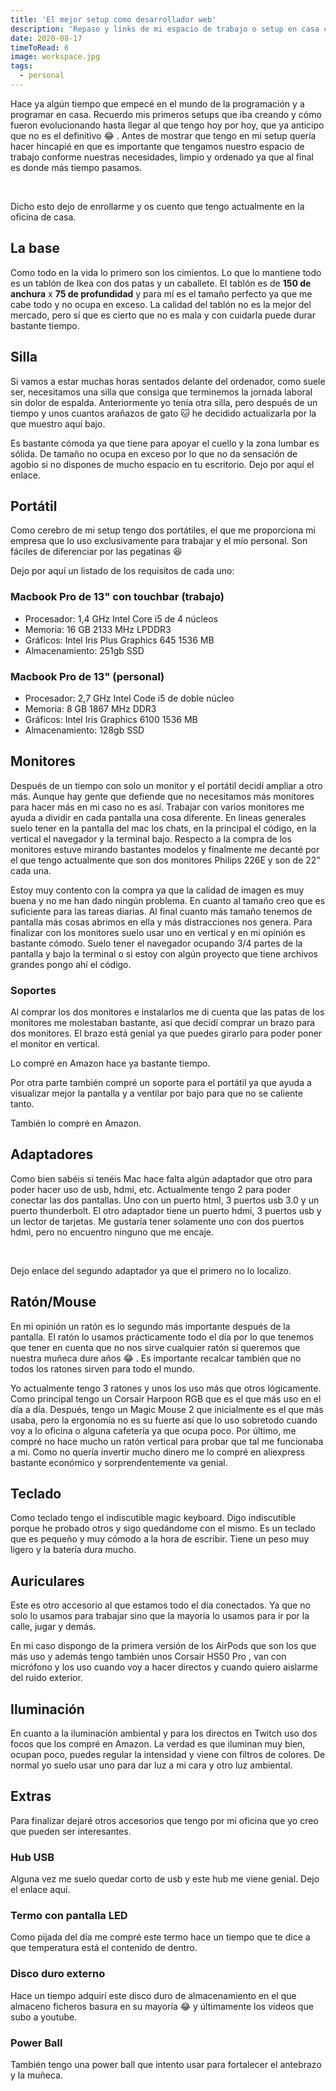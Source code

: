 ```yaml
---
title: 'El mejor setup como desarrollador web'
description: 'Repaso y links de mi espacio de trabajo o setup en casa como desarrollador web.'
date: 2020-08-17
timeToRead: 6
image: workspace.jpg
tags:
  - personal
---
```


<custom-image src="https://res.cloudinary.com/de5xzoviz/image/upload/v1597688488/workspace.jpg" alt="mi espacio de trabajo en casa">
</custom-image>

Hace ya algún tiempo que empecé en el mundo de la programación y a programar en casa. Recuerdo mis primeros setups que iba creando y cómo fueron evolucionando hasta llegar al que tengo hoy por hoy, que ya anticipo que no es el definitivo 😂 .
Antes de mostrar que tengo en mi setup quería hacer hincapié en que es importante que tengamos nuestro espacio de trabajo conforme nuestras necesidades, limpio y ordenado ya que al final es donde más tiempo pasamos.

<br />

Dicho esto dejo de enrollarme y os cuento que tengo actualmente en la oficina de casa.

## La base

Como todo en la vida lo primero son los cimientos. Lo que lo mantiene todo es un <the-link url="https://www.ikea.com/es/es/p/linnmon-adils-mesa-blanco-efecto-roble-tinte-blanco-blanco-s89215672/">tablón de Ikea</the-link> con <the-link url="https://www.ikea.com/es/es/p/adils-pata-blanco-90217972/">dos patas</the-link> y un <the-link url="https://www.ikea.com/es/es/p/lerberg-caballete-blanco-50165003/">caballete</the-link>. El tablón es de <b>150 de anchura</b> x <b>75 de profundidad</b> y para mí es el tamaño perfecto ya que me cabe todo y no ocupa en exceso. La calidad del tablón no es la mejor del mercado, pero sí que es cierto que no es mala y con cuidarla puede durar bastante tiempo.

<custom-image :classes="['md:w-1/2']" src="https://res.cloudinary.com/de5xzoviz/image/upload/v1597688990/mesa-escritorio.png" alt="mesa escritorio">
</custom-image>

## Silla

Si vamos a estar muchas horas sentados delante del ordenador, como suele ser, necesitamos una silla que consiga que terminemos la jornada laboral sin dolor de espalda. Anteriormente yo tenía <the-link url="https://www.pccomponentes.com/homcom-silla-de-oficina-ergonomica-de-malla-negra">otra silla</the-link>, pero después de un tiempo y unos cuantos arañazos de gato 🐱 he decidido actualizarla por la que muestro aquí bajo.

<custom-image src="https://res.cloudinary.com/de5xzoviz/image/upload/v1597689383/silla-escritorio.jpg" alt="silla escritorio">
</custom-image>

Es bastante cómoda ya que tiene para apoyar el cuello y la zona lumbar es sólida. De tamaño no ocupa en exceso por lo que no da sensación de agobio si no dispones de mucho espacio en tu escritorio. Dejo por aquí <the-link url="https://www.sklum.com/es/comprar-sillas-de-oficina/9844-silla-teill.html">el enlace</the-link>.

## Portátil

Como cerebro de mi setup tengo dos portátiles, el que me proporciona mi empresa que lo uso exclusivamente para trabajar y el mío personal. Son fáciles de diferenciar por las pegatinas 😆

<custom-image :classes="['md:w-1/2']" src="https://res.cloudinary.com/de5xzoviz/image/upload/v1597738094/portatiles.jpg" alt="portátiles macbook pro">
</custom-image>

Dejo por aquí un listado de los requisitos de cada uno:

### Macbook Pro de 13" con touchbar (trabajo)

- Procesador: 1,4 GHz Intel Core i5 de 4 núcleos
- Memoria: 16 GB 2133 MHz LPDDR3
- Gráficos: Intel Iris Plus Graphics 645 1536 MB
- Almacenamiento: 251gb SSD

### Macbook Pro de 13" (personal)

- Procesador: 2,7 GHz Intel Code i5 de doble núcleo
- Memoria: 8 GB 1867 MHz DDR3
- Gráficos: Intel Iris Graphics 6100 1536 MB
- Almacenamiento: 128gb SSD

## Monitores

Después de un tiempo con solo un monitor y el portátil decidí ampliar a otro más. Aunque hay gente que defiende que no necesitamos más monitores para hacer más en mi caso no es así. Trabajar con varios monitores me ayuda a dividir en cada pantalla una cosa diferente. En lineas generales suelo tener en la pantalla del mac los chats, en la principal el código, en la vertical el navegador y la terminal bajo. Respecto a la compra de los monitores estuve mirando bastantes modelos y finalmente me decanté por el que tengo actualmente que son dos monitores <the-link url="https://www.philips.es/c-p/226E9QSB_00/monitor-lcd">Philips 226E</the-link> y son de 22” cada una.

<custom-image :classes="['md:w-1/2']" src="https://res.cloudinary.com/de5xzoviz/image/upload/v1597732284/monitores.jpg" alt="monitores philips">
</custom-image>

Estoy muy contento con la compra ya que la calidad de imagen es muy buena y no me han dado ningún problema. En cuanto al tamaño creo que es suficiente para las tareas diarias. Al final cuanto más tamaño tenemos de pantalla más cosas abrimos en ella y más distracciones nos genera. Para finalizar con los monitores suelo usar uno en vertical y en mi opinión es bastante cómodo. Suelo tener el navegador ocupando 3/4 partes de la pantalla y bajo la terminal o si estoy con algún proyecto que tiene archivos grandes pongo ahí el código.

### Soportes

Al comprar los dos monitores e instalarlos me di cuenta que las patas de los monitores me molestaban bastante, así que decidí comprar un brazo para dos monitores. El brazo está genial ya que puedes girarlo para poder poner el monitor en vertical.

<custom-image :classes="['md:w-1/2']" src="https://res.cloudinary.com/de5xzoviz/image/upload/v1597732806/soporte-monitores.jpg" alt="soporte monitores philips">
</custom-image>

Lo compré en <the-link url="https://www.amazon.es/gp/product/B07DFGPRVC/ref=ppx_yo_dt_b_asin_title_o05_s00?ie=UTF8&psc=1">Amazon</the-link> hace ya bastante tiempo.

Por otra parte también compré un soporte para el portátil ya que ayuda a visualizar mejor la pantalla y a ventilar por bajo para que no se caliente tanto.

<custom-image :classes="['md:w-1/2']" src="https://res.cloudinary.com/de5xzoviz/image/upload/v1597733072/soporte-portatil.jpg" alt="soporte portatil">
</custom-image>

También lo compré en <the-link url="https://www.amazon.es/gp/product/B00WRDS0AU/ref=ppx_yo_dt_b_asin_title_o06_s00?ie=UTF8&psc=1">Amazon</the-link>.

## Adaptadores

Como bien sabéis si tenéis Mac hace falta algún adaptador que otro para poder hacer uso de usb, hdmi, etc. Actualmente tengo 2 para poder conectar las dos pantallas. Uno con un puerto html, 3 puertos usb 3.0 y un puerto thunderbolt. El otro adaptador tiene un puerto hdmi, 3 puertos usb y un lector de tarjetas. Me gustaría tener solamente uno con dos puertos hdmi, pero no encuentro ninguno que me encaje.

<br />

Dejo enlace del <the-link url="https://www.amazon.es/gp/product/B07RRPS5NT/ref=ppx_yo_dt_b_asin_title_o02_s00?ie=UTF8&psc=1">segundo adaptador</the-link> ya que el primero no lo localizo.

## Ratón/Mouse

En mi opinión un ratón es lo segundo más importante después de la pantalla. El ratón lo usamos prácticamente todo el día por lo que tenemos que tener en cuenta que no nos sirve cualquier ratón si queremos que nuestra muñeca dure años 😂 . Es importante recalcar también que no todos los ratones sirven para todo el mundo.

<custom-image :classes="['md:w-1/2']" src="https://res.cloudinary.com/de5xzoviz/image/upload/v1597733493/ratones.jpg" alt="ratones">
</custom-image>

Yo actualmente tengo 3 ratones y unos los uso más que otros lógicamente. Como principal tengo un <the-link url="https://www.amazon.es/gp/product/B01MQE8CJW/ref=ppx_yo_dt_b_asin_title_o07_s00?ie=UTF8&psc=1">Corsair Harpoon RGB</the-link> que es el que más uso en el día a día. Después, tengo un <the-link url="https://www.apple.com/es/shop/product/MLA02ZM/A/rat%C3%B3n-magic-mouse-2-plata">Magic Mouse 2</the-link> que inicialmente es el que más usaba, pero la ergonomía no es su fuerte así que lo uso sobretodo cuando voy a lo oficina o alguna cafetería ya que ocupa poco. Por último, me compré no hace mucho un <the-link url="https://es.aliexpress.com/item/4000250199090.html?spm=a2g0s.9042311.0.0.8e4963c085sw6D">ratón vertical</the-link> para probar que tal me funcionaba a mi. Como no quería invertir mucho dinero me lo compré en aliexpress bastante económico y sorprendentemente va genial.

## Teclado

Como teclado tengo el indiscutible <the-link url="https://www.apple.com/es/shop/product/MLA22Y/A/magic-keyboard-espa%C3%B1ol">magic keyboard</the-link>. Digo indiscutible porque he probado otros y sigo quedándome con el mismo. Es un teclado que es pequeño y muy cómodo a la hora de escribir. Tiene un peso muy ligero y la batería dura mucho.

## Auriculares

Este es otro accesorio al que estamos todo el día conectados. Ya que no solo lo usamos para trabajar sino que la mayoría lo usamos para ir por la calle, jugar y demás.

En mi caso dispongo de la primera versión de los <the-link url="https://www.apple.com/es/airpods/?afid=p238%7Cshqk335lC-dc_mtid_187079nc38483_pcrid_410219289013_pgrid_90006459242_&cid=aos-es-kwgo---slid---product-">AirPods</the-link> que son los que más uso y además tengo también unos <the-link url="https://www.amazon.es/gp/product/B07Y2MBFX9/ref=ppx_yo_dt_b_asin_title_o06_s00?ie=UTF8&psc=1">Corsair HS50 Pro</the-link> , van con micrófono y los uso cuando voy a hacer directos y cuando quiero aislarme del ruido exterior.

<custom-image :classes="['md:w-1/2']" src="https://res.cloudinary.com/de5xzoviz/image/upload/v1597734061/auriculares.jpg" alt="auriculares">
</custom-image>

## Iluminación

En cuanto a la iluminación ambiental y para los directos en Twitch uso dos focos que los compré en <the-link url="https://www.amazon.es/gp/product/B07YFY7H7J/ref=ppx_yo_dt_b_asin_title_o03_s00?ie=UTF8&psc=1">Amazon</the-link>. La verdad es que iluminan muy bien, ocupan poco, puedes regular la intensidad y viene con filtros de colores. De normal yo suelo usar uno para dar luz a mi cara y otro luz ambiental.

## Extras

Para finalizar dejaré otros accesorios que tengo por mi oficina que yo creo que pueden ser interesantes.

### Hub USB

Alguna vez me suelo quedar corto de usb y este hub me viene genial. Dejo el enlace <the-link url="https://www.amazon.es/gp/product/B00K1WU8C2/ref=ppx_yo_dt_b_asin_title_o02_s01?ie=UTF8&psc=1">aquí</the-link>.

### Termo con pantalla LED

Como pijada del día me compré <the-link url="https://www.amazon.es/gp/product/B07QPMLTVZ/ref=ppx_yo_dt_b_asin_title_o06_s00?ie=UTF8&psc=1">este termo</the-link> hace un tiempo que te dice a que temperatura está el contenido de dentro.

### Disco duro externo

Hace un tiempo adquirí <the-link url="https://www.amazon.es/gp/product/B01AJWNXAM/ref=ppx_yo_dt_b_asin_title_o09_s00?ie=UTF8&psc=1">este disco duro</the-link> de almacenamiento en el que almaceno ficheros basura en su mayoría 😂 y últimamente los videos que subo a youtube.

### Power Ball

También tengo una <the-link url="https://es.aliexpress.com/item/33023062817.html?spm=a2g0s.9042311.0.0.bb1863c02K9UYk">power ball</the-link> que intento usar para fortalecer el antebrazo y la muñeca.
